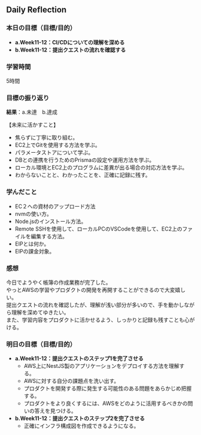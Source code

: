 ## Daily Reflection

### 本日の目標（目標/目的）
- **a.Week11-12：CI/CDについての理解を深める**
- **b.Week11-12：提出クエストの流れを確認する**

### 学習時間
5時間

### 目標の振り返り
**結果**：a.未達　b.達成

【未来に活かすこと】
- 焦らずに丁寧に取り組む。
- EC2上でGitを使用する方法を学ぶ。
- パラメータストアについて学ぶ。
- DBとの連携を行うためのPrismaの設定や運用方法を学ぶ。
- ローカル環境とEC2上のプログラムに差異が出る場合の対応方法を学ぶ。
- わからないことと、わかったことを、正確に記録に残す。

### 学んだこと
- EC２への資材のアップロード方法
- nvmの使い方。
- Node.jsのインストール方法。
- Remote SSHを使用して、ローカルPCのVSCodeを使用して、EC2上のファイルを編集する方法。
- EIPとは何か。
- EIPの課金対象。

### 感想
今日でようやく帳簿の作成業務が完了した。  
やっとAWSの学習やプロダクトの開発を再開することができるので大変嬉しい。  
提出クエストの流れを確認したが、理解が浅い部分が多いので、手を動かしながら理解を深めてゆきたい。  
また、学習内容をプロダクトに活かせるよう、しっかりと記録も残すことも心がける。

### 明日の目標（目標/目的）
- **a.Week11-12：提出クエストのステップ1を完了させる**
  - AWS上にNestJS製のアプリケーションをデプロイする方法を理解する。
  - AWSに対する自分の課題点を洗い出す。
  - プロダクトを開発する際に発生する可能性のある問題をあらかじめ把握する。
  - プロダクトをより良くするには、AWSをどのように活用するべきかの問いの答えを見つける。
- **b.Week11-12：提出クエストのステップ2を完了させる**
  - 正確にインフラ構成図を作成できるようになる。
